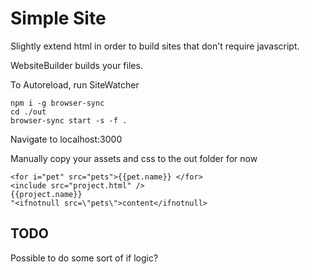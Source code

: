 # Simple Site

Slightly extend html in order to build sites that don't require javascript.

WebsiteBuilder builds your files.

To Autoreload, run SiteWatcher

```
npm i -g browser-sync
cd ./out
browser-sync start -s -f .
```
Navigate to localhost:3000


Manually copy your assets and css to the out folder for now

```
<for i="pet" src="pets">{{pet.name}} </for>
<include src="project.html" />
{{project.name}}
"<ifnotnull src=\"pets\">content</ifnotnull>
```

## TODO

Possible to do some sort of if logic?